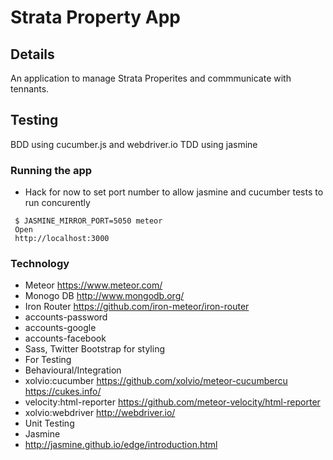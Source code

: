 # Strata Property App
## Details
An application to manage Strata Properites and commmunicate with tennants. 

## Testing
BDD using cucumber.js and webdriver.io
TDD using jasmine

### Running the app
 * Hack for now to set port number to allow jasmine and cucumber tests to run concurently
```
 $ JASMINE_MIRROR_PORT=5050 meteor
 Open 
 http://localhost:3000
 ```

### Technology
* Meteor
 https://www.meteor.com/
* Monogo DB
 http://www.mongodb.org/
 * Iron Router
 https://github.com/iron-meteor/iron-router
 * accounts-password
 * accounts-google
 * accounts-facebook
*  Sass, Twitter Bootstrap for styling
* For Testing
 * Behavioural/Integration
  * xolvio:cucumber
    https://github.com/xolvio/meteor-cucumbercu
    https://cukes.info/
  * velocity:html-reporter
    https://github.com/meteor-velocity/html-reporter
  * xolvio:webdriver
    http://webdriver.io/
* Unit Testing
 * Jasmine
  * http://jasmine.github.io/edge/introduction.html




